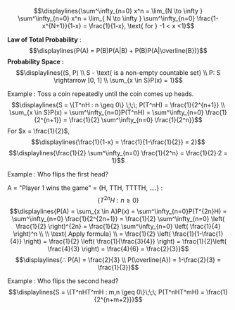 $$\displaylines{\sum^\infty_{n=0} x^n = \lim_{N \to \infty }  \sum^\infty_{n=0} x^n = \lim_{ N \to \infty } \sum^\infty_{n=0} \frac{1-x^{N+1}}{1-x} = \frac{1}{1-x}, \text{ for } -1 < x <1}$$

**Law of Total Probability** : $$\displaylines{P(A) = P(B)P(A|B) + P(B)P(A|\overline{B})}$$
**Probability Space :** $$\displaylines{(S, P) \\
S - \text{ is a non-empty countable set} \\
P: S \rightarrow [0, 1] \\
\sum_{x \in S}P(x) = 1}$$

Example : 
Toss a coin repeatedly until the coin comes up heads. $$\displaylines{S = \{T^nH : n \geq 0\} \;\;\; P(T^nH) = \frac{1}{2^{n+1}} \\
\sum_{x \in S}P(x) = \sum^\infty_{n=0}P(T^nH) = \sum^\infty_{n=0} \frac{1}{2^{n+1}} = \frac{1}{2} \sum^\infty_{n=0} \frac{1}{2^n}}$$
For $x = \frac{1}{2}$, $$\displaylines{\frac{1}{1-x} = \frac{1}{1-\frac{1}{2}} = 2}$$
$$\displaylines{\frac{1}{2} \sum^\infty_{n=0} \frac{1}{2^n} = \frac{1}{2}·2 = 1}$$


Example : 
Who flips the first head?

A = "Player 1 wins the game" = {H, TTH, TTTTH, ....} : $$\{T^{2n}H : n \geq 0\}$$
$$\displaylines{P(A) = \sum_{x \in A}P(x) = \sum^\infty_{n=0}P(T^{2n}H) = \sum^\infty_{n=0} \frac{1}{2^{2n+1}} = \frac{1}{2} \sum^\infty_{n=0} \left( \frac{1}{2} \right)^{2n} = \frac{1}{2} \sum^\infty_{n=0} \left( \frac{1}{4} \right)^n \\ \\
\text{ Apply formula} \\
= \frac{1}{2} \left( \frac{1}{1-\frac{1}{4}} \right) = \frac{1}{2} \left( \frac{1}{\frac{3}{4}} \right) = \frac{1}{2}\left( \frac{4}{3} \right) = \frac{4}{6} = \frac{2}{3}}$$
$$\displaylines{∴ P(A) = \frac{2}{3} \\
P(\overline{A}) = 1-\frac{2}{3} = \frac{1}{3}}$$


Example : 
Who flips the second head?
$$\displaylines{S = \{T^nHT^mH : m,n \geq 0\}\;\;\; P(T^nHT^mH) = \frac{1}{2^{n+m+2}}}$$
